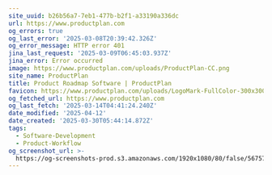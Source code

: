 ```yaml
---
site_uuid: b26b56a7-7eb1-477b-b2f1-a33190a336dc
url: https://www.productplan.com
og_errors: true
og_last_error: '2025-03-08T20:39:42.326Z'
og_error_message: HTTP error 401
jina_last_request: '2025-03-09T06:45:03.937Z'
jina_error: Error occurred
image: https://www.productplan.com/uploads/ProductPlan-CC.png
site_name: ProductPlan
title: Product Roadmap Software | ProductPlan
favicon: https://www.productplan.com/uploads/LogoMark-FullColor-300x300.png
og_fetched_url: https://www.productplan.com
og_last_fetch: '2025-03-14T04:41:24.240Z'
date_modified: '2025-04-12'
date_created: '2025-03-30T05:44:14.872Z'
tags:
  - Software-Development
  - Product-Workflow
og_screenshot_url: >-
  https://og-screenshots-prod.s3.amazonaws.com/1920x1080/80/false/56757b5bb95067eb1a8c2cecd8590a4c3ef4f796e5666624b5f72f8a52080fd9.jpeg
---
```






